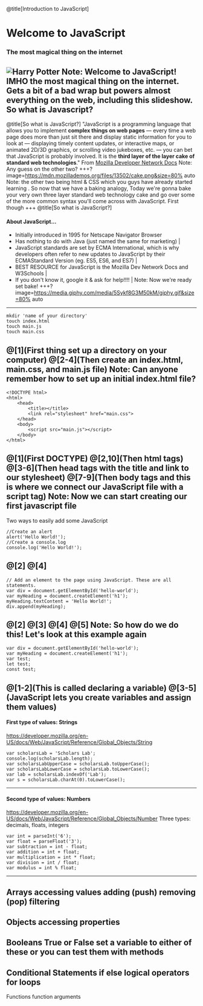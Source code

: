 @title[Introduction to JavaScript]
# Welcome to JavaScript  
### The most magical thing on the internet 
![Harry Potter](https://media.giphy.com/media/xjXXTEFCuf4Jy/giphy.gif)
Note: Welcome to JavaScript! IMHO the most magical thing on the internet. Gets a bit of a bad wrap but powers almost everything on the web, including this slideshow. So what is Javascript?
---
@title[So what is JavaScript?]
"JavaScript is a programming language that allows you to implement **complex things on web pages** — every time a web page does more than just sit there and display static information for you to look at — displaying timely content updates, or interactive maps, or animated 2D/3D graphics, or scrolling video jukeboxes, etc. — you can bet that JavaScript is probably involved. It is the **third layer of the layer cake of standard web technologies**." From [Mozilla Developer Network Docs](https://developer.mozilla.org/en-US/docs/Learn/JavaScript/First_steps/What_is_JavaScript) 
Note: Any guess on the other two?
+++?image=https://mdn.mozillademos.org/files/13502/cake.png&size=80% auto
Note: the other two being html & CSS which you guys have already started learning . So now that we have a baking analogy, Today we're gonna bake your very own three layer standard web technology cake and go over some of the more common syntax you'll come across with JavaScript. First though
+++
@title[So what is JavaScript?]
#### About JavaScript...
- Initially introduced in 1995 for Netscape Navigator Browser 
- Has nothing to do with Java (just named the same for marketing) |
- JavaScript standards are set by ECMA International, which is why developers often refer to new updates to JavaScript by their ECMAStandard Version (eg. ES5, ES6, and ES7) |
- BEST RESOURCE for JavaScript is the Mozilla Dev Network Docs and W3Schools |
- If you don't know it, google it & ask for help!!!! |
Note: Now we're ready set bake!
+++?image=https://media.giphy.com/media/5Sykf8G3M50kM/giphy.gif&size=80% auto
---

``` 
mkdir 'name of your directory'
touch index.html
touch main.js
touch main.css
```

@[1](First thing set up a directory on your computer)
@[2-4](Then create an index.html, main.css, and main.js file)
Note: Can anyone remember how to set up an initial index.html file?
---
```
<!DOCTYPE html>
<html>
    <head>
        <title></title>
        <link rel="stylesheet" href="main.css">
    </head>
    <body>
        <script src="main.js"></script>
    </body>
</html>
```
@[1](First DOCTYPE)
@[2,10](Then html tags)
@[3-6](Then head tags with the title and link to our stylesheet)
@[7-9](Then body tags and this is where we connect our JavaScript file with a script tag)
Note: Now we can start creating our first javascript file
---
Two ways to easily add some JavaScript
```
//Create an alert
alert('Hello World!');
//Create a console.log
console.log('Hello World!');
```
@[2]
@[4]
---
```
// Add an element to the page using JavaScript. These are all statements.
var div = document.getElementById('hello-world');
var myHeading = document.createElement('h1');
myHeading.textContent = 'Hello World!';
div.append(myHeading);
```
@[2]
@[3]
@[4]
@[5]
Note: So how do we do this! Let's look at this example again
---
```
var div = document.getElementById('hello-world');
var myHeading = document.createElement('h1');
var test; 
let test;
const test;
```
@[1-2](This is called declaring a variable)
@[3-5](JavaScript lets you create variables and assign them values)
---
#### First type of values: Strings
https://developer.mozilla.org/en-US/docs/Web/JavaScript/Reference/Global_Objects/String
```
var scholarsLab = 'Scholars Lab';
console.log(scholarsLab.length);
var scholarsLabUpperCase = scholarsLab.toUpperCase();
var scholarsLabLowerCase = scholarsLab.toLowerCase();
var lab = scholarsLab.indexOf('Lab');
var s = scholarsLab.charAt(0).toLowerCase();
```
---
#### Second type of values: Numbers
https://developer.mozilla.org/en-US/docs/Web/JavaScript/Reference/Global_Objects/Number
Three types: decimals, floats, integers
```
var int = parseInt('6');
var float = parseFloat('3');
var subtraction = int - float;
var addition = int + float;
var multiplication = int * float;
var division = int / float;
var modulus = int % float;
```
---
Arrays
accessing values
adding (push) removing (pop)
filtering
---
Objects
accessing properties
---
Booleans
True or False
set a variable to either of these or you can test them with methods
---
Conditional Statements
if else
logical operators
for loops
---
Functions
function arguments

